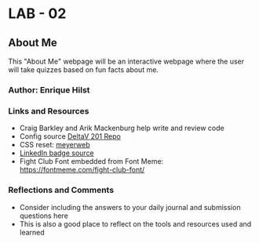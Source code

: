 # LAB - 02
## About Me
This "About Me" webpage will be an interactive webpage where the user will take quizzes based on fun facts about me.
### Author: Enrique Hilst
### Links and Resources
* Craig Barkley and Arik Mackenburg help write and review code
* Config source [DeltaV 201 Repo](https://github.com/DeltaVCode/cedarrapids-201d6/tree/master/configs)
* CSS reset: [meyerweb](https://meyerweb.com/eric/tools/css/reset/)
* [LinkedIn badge source](https://www.linkedin.com/pulse/how-create-linkedin-badge-your-website-brynne-tillman/)
* Fight Club Font embedded from Font Meme: https://fontmeme.com/fight-club-font/
### Reflections and Comments
* Consider including the answers to your daily journal and submission questions here
* This is also a good place to reflect on the tools and resources used and learned 